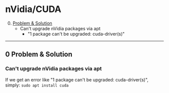 # nVidia/CUDA

0.  [Problem & Solution](0-Useful-commands-&-packages)
    -  Can't upgrade nVidia packages via apt
        -  "1 package can't be upgraded: cuda-driver(s)"
***

## 0 Problem & Solution

### Can't upgrade nVidia packages via apt

If we get an error like "1 package can't be upgraded: cuda-driver(s)", simply:
`sudo apt install cuda` 
